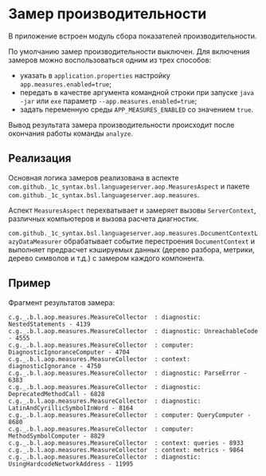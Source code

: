 # Замер производительности

В приложение встроен модуль сбора показателей производительности.

По умолчанию замер производительности выключен. Для включения замеров можно воспользоваться одним из трех способов:

* указать в `application.properties` настройку `app.measures.enabled=true`;
* передать в качестве аргумента командной строки при запуске `java -jar` или `exe` параметр `--app.measures.enabled=true`;
* задать переменную среды `APP_MEASURES_ENABLED` со значением `true`. 

Вывод результата замера производительности происходит после окончания работы команды `analyze`.

## Реализация

Основная логика замеров реализована в аспекте `com.github._1c_syntax.bsl.languageserver.aop.MeasuresAspect` и пакете `com.github._1c_syntax.bsl.languageserver.aop.measures`.

Аспект `MeasuresAspect` перехватывает и замеряет вызовы `ServerContext`, различных компьютеров и вызова расчета диагностик.

`com.github._1c_syntax.bsl.languageserver.aop.measures.DocumentContextLazyDataMeasurer` обрабатывает событие перестроения `DocumentContext` и выполняет предрасчет кэшируемых данных (дерево разбора, метрики, дерево символов и т.д.) c замером каждого компонента.

## Пример

Фрагмент результатов замера:

```log
c.g._.b.l.aop.measures.MeasureCollector  : diagnostic: NestedStatements - 4139
c.g._.b.l.aop.measures.MeasureCollector  : diagnostic: UnreachableCode - 4555
c.g._.b.l.aop.measures.MeasureCollector  : computer: DiagnosticIgnoranceComputer - 4704
c.g._.b.l.aop.measures.MeasureCollector  : context: diagnosticIgnorance - 4750
c.g._.b.l.aop.measures.MeasureCollector  : diagnostic: ParseError - 6383
c.g._.b.l.aop.measures.MeasureCollector  : diagnostic: DeprecatedMethodCall - 6828
c.g._.b.l.aop.measures.MeasureCollector  : diagnostic: LatinAndCyrillicSymbolInWord - 8164
c.g._.b.l.aop.measures.MeasureCollector  : computer: QueryComputer - 8680
c.g._.b.l.aop.measures.MeasureCollector  : computer: MethodSymbolComputer - 8829
c.g._.b.l.aop.measures.MeasureCollector  : context: queries - 8933
c.g._.b.l.aop.measures.MeasureCollector  : context: metrics - 9864
c.g._.b.l.aop.measures.MeasureCollector  : diagnostic: UsingHardcodeNetworkAddress - 11995
```
